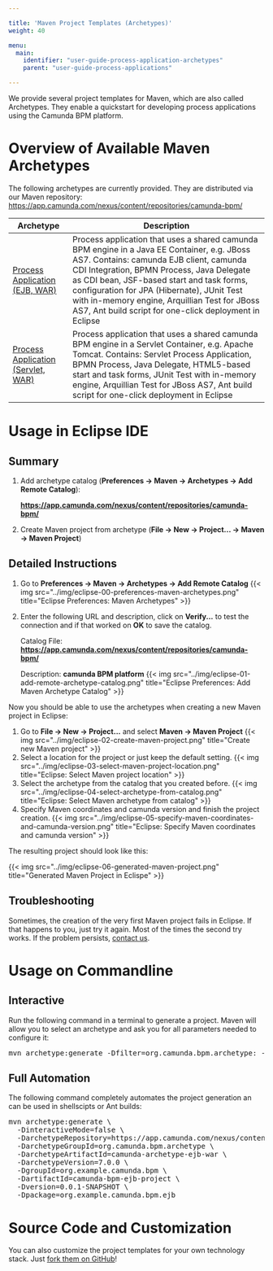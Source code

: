 ```yaml
---

title: 'Maven Project Templates (Archetypes)'
weight: 40

menu:
  main:
    identifier: "user-guide-process-application-archetypes"
    parent: "user-guide-process-applications"

---
```


We provide several project templates for Maven, which are also called Archetypes.
They enable a quickstart for developing process applications using the Camunda BPM platform.


# Overview of Available Maven Archetypes

The following archetypes are currently provided. They are distributed via our Maven repository: https://app.camunda.com/nexus/content/repositories/camunda-bpm/

<table class="table table-bordered">
  <thead>
    <tr><th>Archetype</th><th>Description</th></tr>
  </thead>
  <tbody>
    <tr>
      <td><a href="https://app.camunda.com/nexus/content/repositories/camunda-bpm/org/camunda/bpm/archetype/camunda-archetype-ejb-war/">Process Application (EJB, WAR)</a></td>
      <td>Process application that uses a shared camunda BPM engine in a Java EE Container, e.g. JBoss AS7.
          Contains: camunda EJB client, camunda CDI Integration, BPMN Process, Java Delegate as CDI bean, JSF-based start and task forms,
          configuration for JPA (Hibernate), JUnit Test with in-memory engine, Arquillian Test for JBoss AS7, Ant build script for one-click deployment in Eclipse</td>
    </tr>
    <tr>
      <td><a href="https://app.camunda.com/nexus/content/repositories/camunda-bpm/org/camunda/bpm/archetype/camunda-archetype-servlet-war/">Process Application (Servlet, WAR)</a></td>
      <td>Process application that uses a shared camunda BPM engine in a Servlet Container, e.g. Apache Tomcat.
          Contains: Servlet Process Application, BPMN Process, Java Delegate, HTML5-based start and task forms,
          JUnit Test with in-memory engine, Arquillian Test for JBoss AS7, Ant build script for one-click deployment in Eclipse</td>
    </tr>
  </tbody>
</table>


# Usage in Eclipse IDE


## Summary

1. Add archetype catalog (**Preferences -> Maven -> Archetypes -> Add Remote Catalog**):

    **https://app.camunda.com/nexus/content/repositories/camunda-bpm/**
2. Create Maven project from archetype (**File -> New -> Project... -> Maven -> Maven Project**)


## Detailed Instructions

1. Go to **Preferences -> Maven -> Archetypes -> Add Remote Catalog**
{{< img src="../img/eclipse-00-preferences-maven-archetypes.png" title="Eclipse Preferences: Maven Archetypes" >}}
2. Enter the following URL and description, click on **Verify...** to test the connection and if that worked on **OK** to save the catalog.

    Catalog File: **https://app.camunda.com/nexus/content/repositories/camunda-bpm/**

    Description: **camunda BPM platform**
{{< img src="../img/eclipse-01-add-remote-archetype-catalog.png" title="Eclipse Preferences: Add Maven Archetype Catalog" >}}

Now you should be able to use the archetypes when creating a new Maven project in Eclipse:

1. Go to **File -> New -> Project...** and select **Maven -> Maven Project**
{{< img src="../img/eclipse-02-create-maven-project.png" title="Create new Maven project" >}}
2. Select a location for the project or just keep the default setting.
{{< img src="../img/eclipse-03-select-maven-project-location.png" title="Eclipse: Select Maven project location" >}}
3. Select the archetype from the catalog that you created before.
{{< img src="../img/eclipse-04-select-archetype-from-catalog.png" title="Eclipse: Select Maven archetype from catalog" >}}
4. Specify Maven coordinates and camunda version and finish the project creation.
{{< img src="../img/eclipse-05-specify-maven-coordinates-and-camunda-version.png" title="Eclipse: Specify Maven coordinates and camunda version" >}}

The resulting project should look like this:

{{< img src="../img/eclipse-06-generated-maven-project.png" title="Generated Maven Project in Eclispe" >}}


## Troubleshooting

Sometimes, the creation of the very first Maven project fails in Eclipse. If that happens to you, just try it again. Most of the times the second try works. If the problem persists, [contact us](http://camunda.org/community/forum.html).


# Usage on Commandline

## Interactive

Run the following command in a terminal to generate a project. Maven will allow you to select an archetype and ask you for all parameters needed to configure it:

<pre class="console">
mvn archetype:generate -Dfilter=org.camunda.bpm.archetype: -DarchetypeCatalog=https://app.camunda.com/nexus/content/repositories/camunda-bpm
</pre>


## Full Automation

The following command completely automates the project generation an can be used in shellscipts or Ant builds:
<pre class="console">
mvn archetype:generate \
  -DinteractiveMode=false \
  -DarchetypeRepository=https://app.camunda.com/nexus/content/repositories/camunda-bpm \
  -DarchetypeGroupId=org.camunda.bpm.archetype \
  -DarchetypeArtifactId=camunda-archetype-ejb-war \
  -DarchetypeVersion=7.0.0 \
  -DgroupId=org.example.camunda.bpm \
  -DartifactId=camunda-bpm-ejb-project \
  -Dversion=0.0.1-SNAPSHOT \
  -Dpackage=org.example.camunda.bpm.ejb
</pre>


# Source Code and Customization

You can also customize the project templates for your own technology stack. Just [fork them on GitHub](https://github.com/camunda/camunda-archetypes)!
